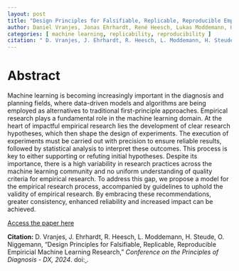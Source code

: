 ```yaml
---
layout: post
title: "Design Principles for Falsifiable, Replicable, Reproducible Empiricial Machine Learning Research"
author: Daniel Vranjes, Jonas Ehrhardt, René Heesch, Lukas Moddemann, Henrik Steude, Oliver Niggemann
categories: [ machine learning, replicability, reproducibility ]
citation: " D. Vranjes, J. Ehrhardt, R. Heesch, L. Moddemann, H. Steude, O. Niggemann, “Design Principles for Falsifiable, Replicable, Reproducible Empiricial Machine Learning Research,” *Conference on the Principles of Diagnosis - DX, 2024*. doi:[ ]( ). "
---
```


# Abstract
Machine learning is becoming increasingly important in the diagnosis and planning fields, where data-driven models and algorithms are being employed as alternatives to traditional first-principle approaches. Empirical research plays a fundamental role in the machine learning domain. At the heart of impactful empirical research lies the development of clear research hypotheses, which then shape the design of experiments. The execution of experiments must be carried out with precision to ensure reliable results, followed by statistical analysis to interpret these outcomes. This process is key to either supporting or refuting initial hypotheses. Despite its importance, there is a high variability in research practices across the machine learning community and no uniform understanding of quality criteria for empirical research. To address this gap, we propose a model for the empirical research process, accompanied by guidelines to uphold the validity of empirical research. By embracing these recommendations, greater consistency, enhanced reliability and increased impact can be achieved.

[Access the paper here]()


**Citation:** D. Vranjes, J. Ehrhardt, R. Heesch, L. Moddemann, H. Steude, O. Niggemann, “Design Principles for Falsifiable, Replicable, Reproducible Empiricial Machine Learning Research,” *Conference on the Principles of Diagnosis - DX, 2024*. doi:[ ]( ).
